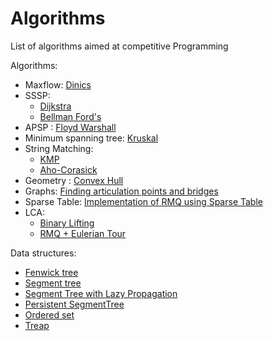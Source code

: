 # Algorithms
List of algorithms aimed at competitive Programming  

Algorithms:  
- Maxflow: [Dinics](Algorithms/Maxflow.cc)  
- SSSP:
  - [Dijkstra](Algorithms/dijkstra.cc)
  - [Bellman Ford's](Algorithms/BellmanFords.cc)  
- APSP : [Floyd Warshall](floyd-warshall.cc)  
- Minimum spanning tree: [Kruskal](https://github.com/Deanamic/Algorithms/blob/master/Algorithms/Minimum%20spanning%20tree.cc)  
- String Matching: 
  - [KMP](Algorithms/KMP.cc)  
  - [Aho-Corasick](Algorithms/Aho-Corasick.cc)
- Geometry : [Convex Hull](Algorithms/convexhull.cc)  
- Graphs: [Finding articulation points and bridges](Algorithms/ArticulationandBridges.cc)  
- Sparse Table: [Implementation of RMQ using Sparse Table](Algorithms/SparseTableRMQ.cc)  
- LCA:  
  - [Binary Lifting](Algorithms/BinaryLifting.cc) 
  - [RMQ + Eulerian Tour](Algorithms/LCA.cc)  
  

Data structures:  
- [Fenwick tree](Data-structures/Fenwick.cc)
- [Segment tree](Data-structures/Segment_Tree.cc)  
- [Segment Tree with Lazy Propagation](Data-structures/SegmentTreeLazy.cc)  
- [Persistent SegmentTree](Data-structures/Persistent_SegmentTree.cc)
- [Ordered set](Data-structures/ordered_set.cc)  
- [Treap](Data-structures/Treap.cc)  
